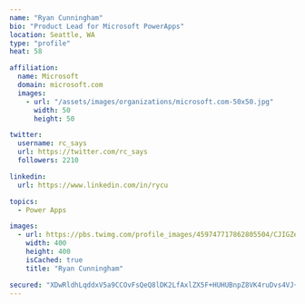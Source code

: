 ```yaml
---
name: "Ryan Cunningham"
bio: "Product Lead for Microsoft PowerApps"
location: Seattle, WA
type: "profile"
heat: 58

affiliation:
  name: Microsoft
  domain: microsoft.com
  images:
    - url: "/assets/images/organizations/microsoft.com-50x50.jpg"
      width: 50
      height: 50

twitter:
  username: rc_says
  url: https://twitter.com/rc_says
  followers: 2210

linkedin:
  url: https://www.linkedin.com/in/rycu

topics:
  - Power Apps

images:
  - url: https://pbs.twimg.com/profile_images/459747717862805504/CJIGZejd_400x400.png
    width: 400
    height: 400
    isCached: true
    title: "Ryan Cunningham"

secured: "XDwRldhLqddxV5a9CCOvFsQeQ8lDK2LfAxlZX5F+HUHUBnpZ8VK4ruDvs4VJ+81GMaAAsXNmPBAVl/2vOFLUz6LHbrkHOO4hR1hQHpK14/tokE7I98i+OhCIDC8jGuK2m3lU77gHo8//wwQJlONuafW6sNmDO51Q2RkhqPcORQ9fFLl1pDlX3y4Zw0YAVlocepaMmrgHIRWVPoyKVdjlSehDpfW0W1aix74VMWw12W5qnjOVczVs9QmznU05VqushsuaW5RftsBOf2s4eSolsJSQgmejmk54MFvWDyR0Cvn52r4JJa4JarXHL1Pb3uB/UwqOlZvzawEF63KNK7H24FEVtaj9tHSvFGwh4tjQ2RV83uafk/qhPtX1dnaPi1/BpOlmu3P0X67B/iViNY2ONcWif1ju09o7he9cABy0qCQ=;aasidXGfrYfWMZzhtjuNcQ=="
---
```



